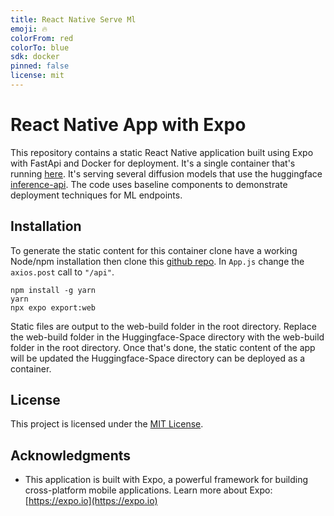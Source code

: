 ```yaml
---
title: React Native Serve Ml
emoji: 🔥
colorFrom: red
colorTo: blue
sdk: docker
pinned: false
license: mit
---
```



# React Native App with Expo

This repository contains a static React Native application built using Expo with FastApi and Docker for deployment. It's a single container that's running [here](https://huggingface.co/spaces/Hatman/react-native-serve-ml).  It's serving several diffusion models that use the huggingface [inference-api](https://huggingface.co/docs/api-inference/index). The code uses baseline components to demonstrate deployment techniques for ML endpoints. 

## Installation

To generate the static content for this container clone have a working Node/npm installation then clone this [github repo](https://github.com/HatmanStack/react-native-serve-ml).  In `App.js` change the `axios.post` call to `"/api"`.

```shell
npm install -g yarn
yarn
npx expo export:web
```

Static files are output to the web-build folder in the root directory. Replace the web-build folder in the Huggingface-Space directory with the web-build folder in the root directory. Once that's done, the static content of the app will be updated the Huggingface-Space directory can be deployed as a container.

## License

This project is licensed under the [MIT License](LICENSE).

## Acknowledgments

- This application is built with Expo, a powerful framework for building cross-platform mobile applications. Learn more about Expo: [https://expo.io](https://expo.io)

